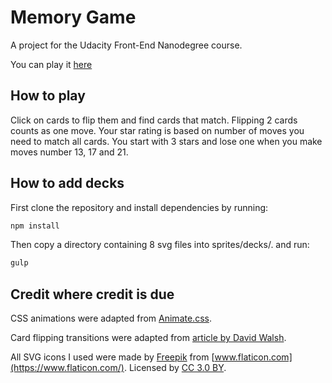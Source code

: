# Memory Game

A project for the Udacity Front-End Nanodegree course.

You can play it [here](https://lukaszrozej.github.io/memory-game/)

## How to play

Click on cards to flip them and find cards that match.
Flipping 2 cards counts as one move.
Your star rating is based on number of moves you need to match all cards.
You start with 3 stars and lose one when you make moves number 13, 17 and 21.

## How to add decks

First clone the repository and install dependencies by running:

```sh
npm install
```

Then copy a directory containing 8 svg files into sprites/decks/.
and run:

```sh
gulp
```

## Credit where credit is due

CSS animations were adapted from [Animate.css](https://daneden.github.io/animate.css/).

Card flipping transitions were adapted from [article by David Walsh](https://davidwalsh.name/css-flip).

All SVG icons I used were made by [Freepik](http://www.freepik.com) from [www.flaticon.com](https://www.flaticon.com/).
Licensed by [CC 3.0 BY](http://creativecommons.org/licenses/by/3.0/).
